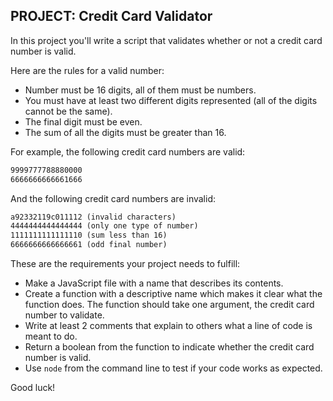 ## **PROJECT: Credit Card Validator**

In this project you'll write a script that validates whether or not a credit card number is valid.

Here are the rules for a valid number:

- Number must be 16 digits, all of them must be numbers.
- You must have at least two different digits represented (all of the digits cannot be the same).
- The final digit must be even.
- The sum of all the digits must be greater than 16.

For example, the following credit card numbers are valid:

```markdown
9999777788880000
6666666666661666
``` 

And the following credit card numbers are invalid:

```markdown
a92332119c011112 (invalid characters)
4444444444444444 (only one type of number)
1111111111111110 (sum less than 16)
6666666666666661 (odd final number)
```

These are the requirements your project needs to fulfill:

- Make a JavaScript file with a name that describes its contents.
- Create a function with a descriptive name which makes it clear what the function does. The function should take one argument, the credit card number to validate.
- Write at least 2 comments that explain to others what a line of code is meant to do.
- Return a boolean from the function to indicate whether the credit card number is valid.
- Use `node` from the command line to test if your code works as expected.

Good luck!
